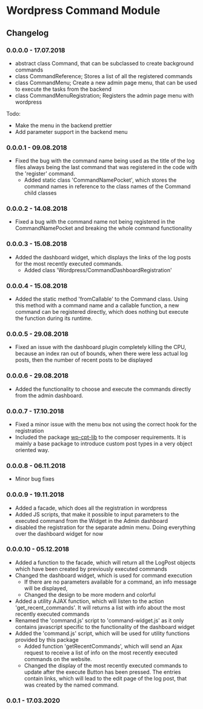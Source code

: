 # Wordpress Command Module


## Changelog

### 0.0.0.0 - 17.07.2018

- abstract class Command, that can be subclassed to create background commands
- class CommandReference; Stores a list of all the registered commands
- class CommandMenu; Create a new admin page menu, that can be used to execute the tasks from the backend
- class CommandMenuRegistration; Registers the admin page menu with wordpress

Todo:
- Make the menu in the backend prettier
- Add parameter support in the backend menu

### 0.0.0.1 - 09.08.2018

- Fixed the bug with the command name being used as the title of the log files always being the last command that 
was registered in the code with the 'register' command.
    - Added static class 'CommandNamePocket', which stores the command names in reference to the class names of the 
    Command child classes
    
### 0.0.0.2 - 14.08.2018

- Fixed a bug with the command name not being registered in the CommandNamePocket and breaking the whole command 
functionality

### 0.0.0.3 - 15.08.2018

- Added the dashboard widget, which displays the links of the log posts for the most recently executed commands.
    - Added class 'Wordpress/CommandDashboardRegistration'

### 0.0.0.4 - 15.08.2018

- Added the static method 'fromCallable' to the Command class. Using this method with a command name and a callable 
function, a new command can be registered directly, which does nothing but execute the function during its runtime.

### 0.0.0.5 - 29.08.2018

- Fixed an issue with the dashboard plugin completely killing the CPU, because an index ran out of bounds, when there 
were less actual log posts, then the number of recent posts to be displayed

### 0.0.0.6 - 29.08.2018

- Added the functionality to choose and execute the commands directly from the admin dashboard.

### 0.0.0.7 - 17.10.2018

- Fixed a minor issue with the menu box not using the correct hook for the registration
- Included the package [wp-cpt-lib](https://github.com/the16thpythonist/wp-cpt-lib.git) to the composer requirements. 
It is mainly a base package to introduce custom post types in a very object oriented way.

### 0.0.0.8 - 06.11.2018

- Minor bug fixes

### 0.0.0.9 - 19.11.2018

- Added a facade, which does all the registration in wordpress
- Added JS scripts, that make it possible to input parameters to the executed command 
from the Widget in the Admin dashboard
- disabled the registration for the separate admin menu. Doing everything over the dashboard widget for now

### 0.0.0.10 - 05.12.2018

- Added a function to the facade, which will return all the LogPost objects which have been 
created by previously executed commands
- Changed the dashboard widget, which is used for command execution
    - If there are no parameters available for a command, an info message will be displayed,
    - Changed the design to be more modern and colorful
- Added a utility AJAX function, which will listen to the action 'get_recent_commands'. It 
will returns a list with info about the most recently executed commands
- Renamed the 'command.js' script to 'command-widget.js' as it only contains javascript specific 
to the functionality of the dashboard widget
- Added the 'command.js' script, which will be used for utility functions provided by this package
    - Added function 'getRecentCommands', which will send an Ajax request to receive a list 
    of info on the most recently executed commands on the website.
    - Changed the display of the most recently executed commands to update after the execute 
    Button has been pressed. The entries contain links, which will lead to the edit page of the log 
    post, that was created by the named command.
   
### 0.0.1  - 17.03.2020